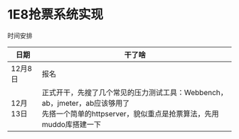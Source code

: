# 1E8抢票系统实现

时间安排

| 日期    | 干了啥 |
| ------- | ------ |
| 12月8日 | 报名   |
|  12月13日 |正式开干，先搜了几个常见的压力测试工具：Webbench，ab，jmeter，ab应该够用了<br>先搭一个简单的httpserver，貌似重点是抢票算法，先用muddo库搭建一下|
